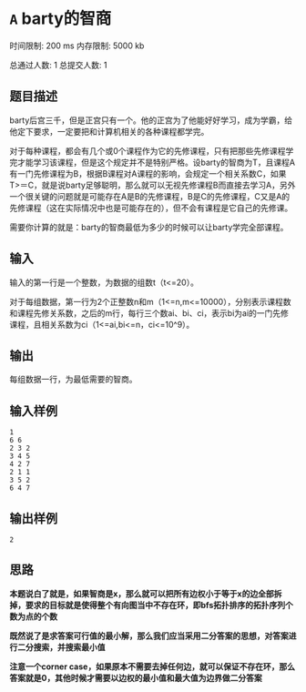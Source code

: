 # `A` barty的智商

时间限制: 200 ms 内存限制: 5000 kb

总通过人数: 1 总提交人数: 1



## 题目描述

barty后宫三千，但是正宫只有一个。他的正宫为了他能好好学习，成为学霸，给他定下要求，一定要把和计算机相关的各种课程都学完。

对于每种课程，都会有几个或0个课程作为它的先修课程，只有把那些先修课程学完才能学习该课程，但是这个规定并不是特别严格。设barty的智商为T，且课程A有一门先修课程为B，根据B课程对A课程的影响，会规定一个相关系数C，如果T>＝C，就是说barty足够聪明，那么就可以无视先修课程B而直接去学习A，另外一个很关键的问题就是可能存在A是B的先修课程，B是C的先修课程，C又是A的先修课程（这在实际情况中也是可能存在的），但不会有课程是它自己的先修课。

需要你计算的就是：barty的智商最低为多少的时候可以让barty学完全部课程。

## 输入

输入的第一行是一个整数，为数据的组数t（t<=20）。

对于每组数据，第一行为2个正整数n和m（1<=n,m<=10000），分别表示课程数和课程先修关系数，之后的m行，每行三个数ai、bi、ci，表示bi为ai的一门先修课程，且相关系数为ci（1<=ai,bi<=n，ci<=10^9）。

## 输出

每组数据一行，为最低需要的智商。

## 输入样例

```
1
6 6
2 3 2
3 4 5
4 2 7
2 1 1
3 5 2
6 4 7
```

## 输出样例

```
2
```

## 思路

**本题说白了就是，如果智商是x，那么就可以把所有边权小于等于x的边全部拆掉，要求的目标就是使得整个有向图当中不存在环，即bfs拓扑排序的拓扑序列个数为点的个数**

**既然说了是求答案可行值的最小解，那么我们应当采用二分答案的思想，对答案进行二分搜索，并搜索最小值**

**注意一个corner case，如果原本不需要去掉任何边，就可以保证不存在环，那么答案就是0，其他时候才需要以边权的最小值和最大值为边界做二分答案**


